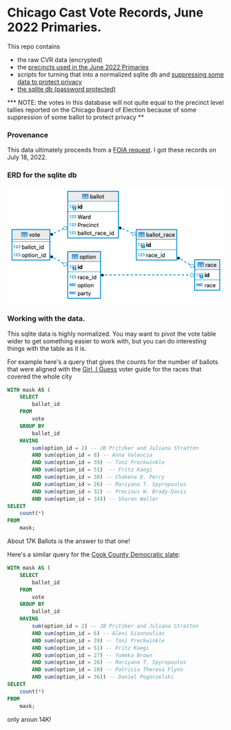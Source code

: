 # Chicago Cast Vote Records, June 2022 Primaries.

This repo contains 

* the raw CVR data (encrypted)
* the [precincts used in the June 2022 Primaries](./raw)
* scripts for turning that into a normalized sqlite db and [suppressing some data to protect privacy](./scripts/suppress.sql)
* [the sqlite db (password protected)](https://github.com/fgregg/cast-vote-record/releases/download/v1/cvr_geo_suppress.db.zip)

*** NOTE: the votes in this database will not quite equal to the precinct level tallies reported on the Chicago Board of Election because of some suppression of some ballot to protect privacy ** 

### Provenance
This data ultimately proceeds from a [FOIA request](https://www.muckrock.com/foi/chicago-169/cast-vote-record-120119/). I got these records on July 18, 2022.

### ERD for the sqlite db

![This is an image](/erd.png)

### Working with the data.

This sqlite data is highly normalized. You may want to pivot the vote table wider to get something easier to work with, but you can do interesting things 
with the table as it is.

For example here's a query that gives the counts for the number of ballots
that were aligned with the [Girl, I Guess](https://docs.google.com/document/d/11diBlRiahHsCkHHpV1lt2fHHxgRwQpz-G0t9iGeBCtI/edit#heading=h.3jcg60s3d56u) voter guide for the races that covered the whole city

```sql
WITH mask AS (
    SELECT
        ballot_id
    FROM
        vote
    GROUP BY
        ballot_id
    HAVING
        sum(option_id = 2) -- JB Pritzker and Juliana Stratton
        AND sum(option_id = 8) -- Anna Valencia
        AND sum(option_id = 39) -- Toni Preckwinkle
        AND sum(option_id = 51)  -- Fritz Kaegi
        AND sum(option_id = 38) -- Chakena D. Perry
        AND sum(option_id = 26) -- Mariyana T. Spyropoulos
        AND sum(option_id = 32) -- Precious W. Brady-Davis
        AND sum(option_id = 34)) -- Sharon Waller
SELECT
    count(*)
FROM
    mask;
```

About 17K Ballots is the answer to that one!

Here's a similar query for the [Cook County Democratic slate](https://www.cookcountydems.com/cook-county-democrats-endorse-slate-for-2022-primary/):

```sql
WITH mask AS (
    SELECT
        ballot_id
    FROM
        vote
    GROUP BY
        ballot_id
    HAVING
        sum(option_id = 2) -- JB Pritzker and Juliana Stratton
        AND sum(option_id = 6) -- Alexi Giannoulias
        AND sum(option_id = 39) -- Toni Preckwinkle
        AND sum(option_id = 51) -- Fritz Kaegi
        AND sum(option_id = 27) -- Yumeka Brown
        AND sum(option_id = 26) -- Mariyana T. Spyropoulos
        AND sum(option_id = 28) -- Patricia Theresa Flynn
        AND sum(option_id = 36)) -- Daniel Pogorzelski
SELECT
    count(*)
FROM
    mask;
```

only aroun 14K!
